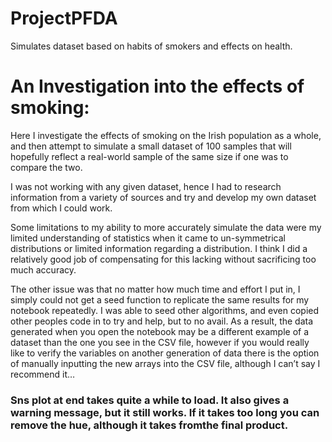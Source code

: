 # ProjectPFDA
Simulates dataset based on habits of smokers and effects on health.

# An Investigation into the effects of smoking:

Here I investigate the effects of smoking on the Irish population as a whole, and then attempt to simulate a small dataset of 100 samples that will hopefully reflect a real-world sample of the same size if one was to compare the two.

I was not working with any given dataset, hence I had to research information from a variety of sources and try and develop my own dataset from which I could work. 

Some limitations to my ability to more accurately simulate the data were my limited understanding of statistics when it came to un-symmetrical distributions or limited information regarding a distribution. I think I did a relatively good job of compensating for this lacking without sacrificing too much accuracy.

The other issue was that no matter how much time and effort I put in, I simply could not get a seed function to replicate the same results for my notebook repeatedly. I was able to seed other algorithms, and even copied other peoples code in to try and help, but to no avail. As a result, the data generated when you open the notebook may be a different example of a dataset than the one you see in the CSV file, however if you would really like to verify the variables on another generation of data there is the option of manually inputting the new arrays into the CSV file, although I can’t say I recommend it…

### Sns plot at end takes quite a while to load. It also gives a warning message, but it still works. If it takes too long you can remove the hue, although it takes fromthe final product.

